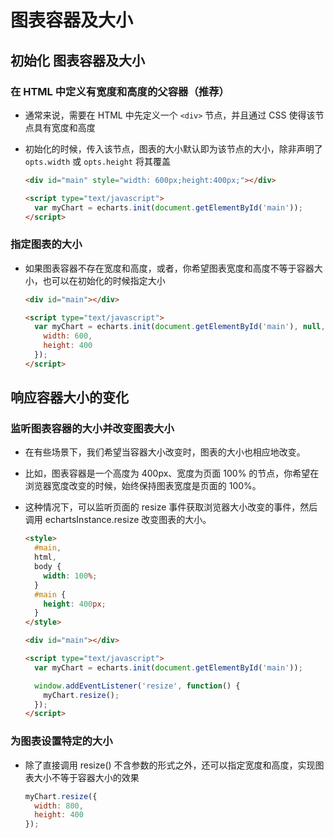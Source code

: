 # 图表容器及大小

## 初始化 图表容器及大小

### 在 HTML 中定义有宽度和高度的父容器（推荐）

+ 通常来说，需要在 HTML 中先定义一个 `<div>` 节点，并且通过 CSS 使得该节点具有宽度和高度
+ 初始化的时候，传入该节点，图表的大小默认即为该节点的大小，除非声明了 `opts.width` 或 `opts.height` 将其覆盖

  ```html
  <div id="main" style="width: 600px;height:400px;"></div>

  <script type="text/javascript">
    var myChart = echarts.init(document.getElementById('main'));
  </script>
  ```

### 指定图表的大小

+ 如果图表容器不存在宽度和高度，或者，你希望图表宽度和高度不等于容器大小，也可以在初始化的时候指定大小

  ```html
  <div id="main"></div>

  <script type="text/javascript">
    var myChart = echarts.init(document.getElementById('main'), null, {
      width: 600,
      height: 400
    });
  </script>
  ```

## 响应容器大小的变化

### 监听图表容器的大小并改变图表大小

+ 在有些场景下，我们希望当容器大小改变时，图表的大小也相应地改变。

+ 比如，图表容器是一个高度为 400px、宽度为页面 100% 的节点，你希望在浏览器宽度改变的时候，始终保持图表宽度是页面的 100%。

+ 这种情况下，可以监听页面的 resize 事件获取浏览器大小改变的事件，然后调用 echartsInstance.resize 改变图表的大小。

  ```html
  <style>
    #main,
    html,
    body {
      width: 100%;
    }
    #main {
      height: 400px;
    }
  </style>

  <div id="main"></div>

  <script type="text/javascript">
    var myChart = echarts.init(document.getElementById('main'));

    window.addEventListener('resize', function() {
      myChart.resize();
    });
  </script>
  ```

### 为图表设置特定的大小

+ 除了直接调用 resize() 不含参数的形式之外，还可以指定宽度和高度，实现图表大小不等于容器大小的效果

  ```js
  myChart.resize({
    width: 800,
    height: 400
  });
  ```
